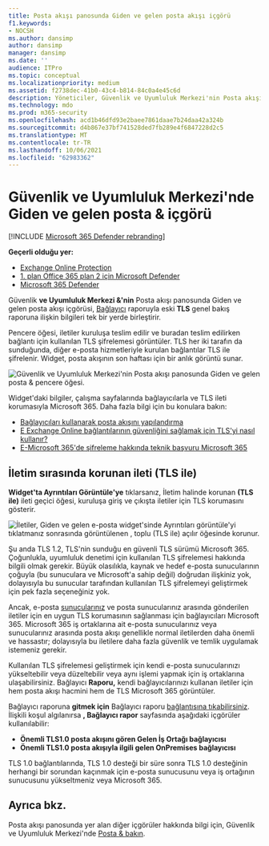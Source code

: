 ```yaml
---
title: Posta akışı panosunda Giden ve gelen posta akışı içgörü
f1.keywords:
- NOCSH
ms.author: dansimp
author: dansimp
manager: dansimp
ms.date: ''
audience: ITPro
ms.topic: conceptual
ms.localizationpriority: medium
ms.assetid: f2738dec-41b0-43c4-b814-84c0a4e45c6d
description: Yöneticiler, Güvenlik ve Uyumluluk Merkezi'nin Posta akışı panosunda Giden ve gelen posta akışı hakkında bilgi & bilgi edinebilirsiniz.
ms.technology: mdo
ms.prod: m365-security
ms.openlocfilehash: acd1b46dfd93e2baee7861daae7b24daa42a324b
ms.sourcegitcommit: d4b867e37bf741528ded7fb289e4f6847228d2c5
ms.translationtype: MT
ms.contentlocale: tr-TR
ms.lasthandoff: 10/06/2021
ms.locfileid: "62983362"
---
```

# <a name="outbound-and-inbound-mail-flow-insight-in-the-security--compliance-center"></a>Güvenlik ve Uyumluluk Merkezi'nde Giden ve gelen posta & içgörü

[!INCLUDE [Microsoft 365 Defender rebranding](../includes/microsoft-defender-for-office.md)]

**Geçerli olduğu yer:**
- [Exchange Online Protection](exchange-online-protection-overview.md)
- [1. plan Office 365 plan 2 için Microsoft Defender](defender-for-office-365.md)
- [Microsoft 365 Defender](../defender/microsoft-365-defender.md)

Güvenlik **ve Uyumluluk Merkezi &'nin** Posta akışı panosunda [](mail-flow-insights-v2.md) Giden ve gelen posta akışı [](https://protection.office.com) içgörüsi, [Bağlayıcı](view-mail-flow-reports.md#connector-report) raporuyla eski **TLS** genel bakış raporuna ilişkin bilgileri tek bir yerde birleştirir.

Pencere öğesi, iletiler kuruluşa teslim edilir ve buradan teslim edilirken bağlantı için kullanılan TLS şifrelemesi görüntüler. TLS her iki tarafın da sunduğunda, diğer e-posta hizmetleriyle kurulan bağlantılar TLS ile şifrelenir. Widget, posta akışının son haftası için bir anlık görüntü sunar.

![Güvenlik ve Uyumluluk Merkezi'nin Posta akışı panosunda Giden ve gelen posta & pencere öğesi.](../../media/mfi-outbound-and-inbound-mail-flow-report-widget.png)

Widget'daki bilgiler, çalışma sayfalarında bağlayıcılarla ve TLS ileti korumasıyla Microsoft 365. Daha fazla bilgi için bu konulara bakın:

- [Bağlayıcıları kullanarak posta akışını yapılandırma](/exchange/mail-flow-best-practices/use-connectors-to-configure-mail-flow/use-connectors-to-configure-mail-flow)
- [E Exchange Online bağlantılarının güvenliğini sağlamak için TLS'yi nasıl kullanır?](../../compliance/exchange-online-uses-tls-to-secure-email-connections.md)
- [E-Microsoft 365'de şifreleme hakkında teknik başvuru Microsoft 365](../../compliance/technical-reference-details-about-encryption.md)

## <a name="message-protected-in-transit-by-tls"></a>İletim sırasında korunan ileti (TLS ile)

**Widget'ta Ayrıntıları Görüntüle'ye** tıklarsanız, İletim halinde korunan **(TLS ile)** ileti geçici öğesi, kuruluşa giriş ve çıkışta iletiler için TLS korumasını gösterir.

![İletiler, Giden ve gelen e-posta widget'sinde Ayrıntıları görüntüle'yi tıklatmanız sonrasında görüntülenen , toplu (TLS ile) açılır öğesinde korunur.](../../media/mfi-outbound-and-inbound-mail-flow-report-details.png)

Şu anda TLS 1.2, TLS'nin sunduğu en güvenli TLS sürümü Microsoft 365. Çoğunlukla, uyumluluk denetimi için kullanılan TLS şifrelemesi hakkında bilgili olmak gerekir. Büyük olasılıkla, kaynak ve hedef e-posta sunucularının çoğuyla (bu sunuculara ve Microsoft'a sahip değil) doğrudan ilişkiniz yok, dolayısıyla bu sunucular tarafından kullanılan TLS şifrelemeyi geliştirmek için pek fazla seçeneğiniz yok.

Ancak, e-posta [sunucularınız](/exchange/mail-flow-best-practices/use-connectors-to-configure-mail-flow/use-connectors-to-configure-mail-flow) ve posta sunucularınız arasında gönderilen iletiler için en uygun TLS korumasının sağlanması için bağlayıcıları Microsoft 365. Microsoft 365 iş ortaklarına ait e-posta sunucularınız veya sunucularınız arasında posta akışı genellikle normal iletilerden daha önemli ve hassastır; dolayısıyla bu iletilere daha fazla güvenlik ve temlik uygulamak istemeniz gerekir.

Kullanılan TLS şifrelemesi geliştirmek için kendi e-posta sunucularınızı yükseltebilir veya düzeltebilir veya aynı işlemi yapmak için iş ortaklarına ulaşabilirsiniz. Bağlayıcı **Raporu,** kendi bağlayıcılarınızı kullanan iletiler için hem posta akışı hacmini hem de TLS Microsoft 365 görüntüler.

Bağlayıcı raporuna **gitmek için** Bağlayıcı raporu [bağlantısına tıkabilirsiniz](view-mail-flow-reports.md#connector-report). İlişkili koşul algılanırsa **, Bağlayıcı rapor** sayfasında aşağıdaki içgörüler kullanılabilir:

- **Önemli TLS1.0 posta akışını gören Gelen İş Ortağı bağlayıcısı**
- **Önemli TLS1.0 posta akışıyla ilgili gelen OnPremises bağlayıcısı**

TLS 1.0 bağlantılarında, TLS 1.0 desteği bir süre sonra TLS 1.0 desteğinin herhangi bir sorundan kaçınmak için e-posta sunucusunu veya iş ortağının sunucusunu yükseltmeniz veya Microsoft 365.

## <a name="see-also"></a>Ayrıca bkz.

Posta akışı panosunda yer alan diğer içgörüler hakkında bilgi için, Güvenlik ve Uyumluluk Merkezi'nde [Posta & bakın](mail-flow-insights-v2.md).